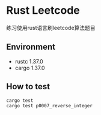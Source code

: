 # Rust Leetcode
练习使用rust语言刷leetcode算法题目

## Environment
- rustc 1.37.0
- cargo 1.37.0

## How to test
```
cargo test
cargo test p0007_reverse_integer
```
